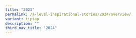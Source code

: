 ```yaml
---
title: "2023"
permalink: /a-level-inspirational-stories/2024/overview/
variant: tiptap
description: ""
third_nav_title: "2024"
---
```

